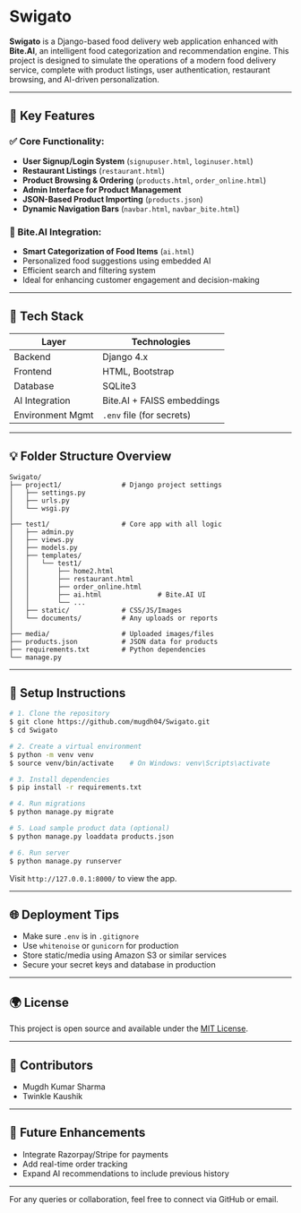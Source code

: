 # Swigato

**Swigato** is a Django-based food delivery web application enhanced with **Bite.AI**, an intelligent food categorization and recommendation engine. This project is designed to simulate the operations of a modern food delivery service, complete with product listings, user authentication, restaurant browsing, and AI-driven personalization.

---

## 🌟 Key Features

### ✅ Core Functionality:

* **User Signup/Login System** (`signupuser.html`, `loginuser.html`)
* **Restaurant Listings** (`restaurant.html`)
* **Product Browsing & Ordering** (`products.html`, `order_online.html`)
* **Admin Interface for Product Management**
* **JSON-Based Product Importing** (`products.json`)
* **Dynamic Navigation Bars** (`navbar.html`, `navbar_bite.html`)

### 🤖 Bite.AI Integration:

* **Smart Categorization of Food Items** (`ai.html`)
* Personalized food suggestions using embedded AI
* Efficient search and filtering system
* Ideal for enhancing customer engagement and decision-making

---

## 🚀 Tech Stack

| Layer            | Technologies               |
| ---------------- | -------------------------- |
| Backend          | Django 4.x                 |
| Frontend         | HTML, Bootstrap            |
| Database         | SQLite3                    |
| AI Integration   | Bite.AI + FAISS embeddings |
| Environment Mgmt | `.env` file (for secrets)  |

---

## 💡 Folder Structure Overview

```
Swigato/
├── project1/               # Django project settings
│   ├── settings.py
│   ├── urls.py
│   └── wsgi.py
│
├── test1/                  # Core app with all logic
│   ├── admin.py
│   ├── views.py
│   ├── models.py
│   ├── templates/
│   │   └── test1/
│   │       ├── home2.html
│   │       ├── restaurant.html
│   │       ├── order_online.html
│   │       ├── ai.html              # Bite.AI UI
│   │       └── ...
│   ├── static/             # CSS/JS/Images
│   └── documents/          # Any uploads or reports
│
├── media/                  # Uploaded images/files
├── products.json           # JSON data for products
├── requirements.txt        # Python dependencies
└── manage.py
```

---

## 🚪 Setup Instructions

```bash
# 1. Clone the repository
$ git clone https://github.com/mugdh04/Swigato.git
$ cd Swigato

# 2. Create a virtual environment
$ python -m venv venv
$ source venv/bin/activate    # On Windows: venv\Scripts\activate

# 3. Install dependencies
$ pip install -r requirements.txt

# 4. Run migrations
$ python manage.py migrate

# 5. Load sample product data (optional)
$ python manage.py loaddata products.json

# 6. Run server
$ python manage.py runserver
```

Visit `http://127.0.0.1:8000/` to view the app.

---

## 🌐 Deployment Tips

* Make sure `.env` is in `.gitignore`
* Use `whitenoise` or `gunicorn` for production
* Store static/media using Amazon S3 or similar services
* Secure your secret keys and database in production

---

## 🌍 License

This project is open source and available under the [MIT License](LICENSE).

---

## 🤝 Contributors

* Mugdh Kumar Sharma
* Twinkle Kaushik

---

## 🚀 Future Enhancements

* Integrate Razorpay/Stripe for payments
* Add real-time order tracking
* Expand AI recommendations to include previous history

---

For any queries or collaboration, feel free to connect via GitHub or email.
